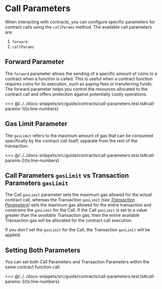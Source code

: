 # Call Parameters

When interacting with contracts, you can configure specific parameters for contract calls using the `callParams` method. The available call parameters are:

1. `forward`
2. `callParams`

## Forward Parameter

The `forward` parameter allows the sending of a specific amount of coins to a contract when a function is called. This is useful when a contract function requires coins for its execution, such as paying fees or transferring funds. The forward parameter helps you control the resources allocated to the contract call and offers protection against potentially costly operations.

<<< @/../../docs-snippets/src/guide/contracts/call-parameters.test.ts#call-params-1{ts:line-numbers}

## Gas Limit Parameter

The `gasLimit` refers to the maximum amount of gas that can be consumed specifically by the contract call itself, separate from the rest of the transaction.

<<< @/../../docs-snippets/src/guide/contracts/call-parameters.test.ts#call-params-2{ts:line-numbers}

## Call Parameters `gasLimit` vs Transaction Parameters `gasLimit`

The Call `gasLimit` parameter sets the maximum gas allowed for the actual contract call, whereas the Transaction `gasLimit` _(see [Transaction Parameters](./transaction-parameters.md))_ sets the maximum gas allowed for the entire transaction and constrains the `gasLimit` for the Call. If the Call `gasLimit` is set to a value greater than the _available_ Transaction gas, then the entire available Transaction gas will be allocated for the contract call execution.

If you don't set the `gasLimit` for the Call, the Transaction `gasLimit` will be applied.

## Setting Both Parameters

You can set both Call Parameters and Transaction Parameters within the same contract function call.

<<< @/../../docs-snippets/src/guide/contracts/call-parameters.test.ts#call-params-3{ts:line-numbers}
